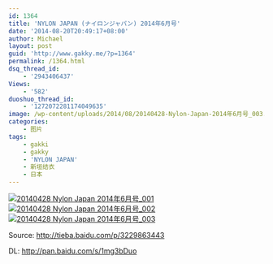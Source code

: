 ```yaml
---
id: 1364
title: 'NYLON JAPAN (ナイロンジャパン) 2014年6月号'
date: '2014-08-20T20:49:17+08:00'
author: Michael
layout: post
guid: 'http://www.gakky.me/?p=1364'
permalink: /1364.html
dsq_thread_id:
    - '2943406437'
Views:
    - '582'
duoshuo_thread_id:
    - '1272072281174049635'
image: /wp-content/uploads/2014/08/20140428-Nylon-Japan-2014年6月号_003.jpg
categories:
    - 图片
tags:
    - gakki
    - gakky
    - 'NYLON JAPAN'
    - 新垣结衣
    - 日本
---
```


[![20140428 Nylon Japan 2014年6月号_001](http://www.yui-aragaki.org/wp-content/uploads/2014/08/20140428-Nylon-Japan-2014年6月号_001.jpg)](http://www.yui-aragaki.org/wp-content/uploads/2014/08/20140428-Nylon-Japan-2014年6月号_001.jpg "20140428 Nylon Japan 2014年6月号_001") [![20140428 Nylon Japan 2014年6月号_002](http://www.yui-aragaki.org/wp-content/uploads/2014/08/20140428-Nylon-Japan-2014年6月号_002.jpg)](http://www.yui-aragaki.org/wp-content/uploads/2014/08/20140428-Nylon-Japan-2014年6月号_002.jpg "20140428 Nylon Japan 2014年6月号_002") [![20140428 Nylon Japan 2014年6月号_003](http://www.yui-aragaki.org/wp-content/uploads/2014/08/20140428-Nylon-Japan-2014年6月号_003.jpg)](http://www.yui-aragaki.org/wp-content/uploads/2014/08/20140428-Nylon-Japan-2014年6月号_003.jpg "20140428 Nylon Japan 2014年6月号_003")

Source: <http://tieba.baidu.com/p/3229863443>

DL: <http://pan.baidu.com/s/1mg3bDuo>